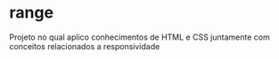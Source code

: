 # range
Projeto no qual aplico conhecimentos de HTML e CSS juntamente com conceitos relacionados a responsividade  
